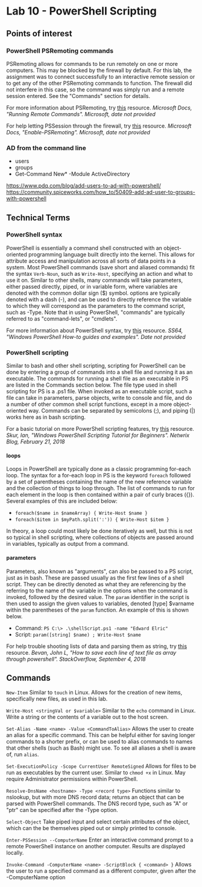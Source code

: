 # Lab 10 - PowerShell Scripting

## Points of interest

### PowerShell PSRemoting commands
PSRemoting allows for commands to be run remotely on one or more computers.  This may be blocked by the firewall by default.  For this lab, the assignment was to connect successfully to an interactive remote session or to get any of the other PSRemoting commands to function.  The firewall did not interfere in this case, so the command was simply run and a remote session entered.  See the "Commands" section for details.

For more information about PSRemoting, try [this](https://docs.microsoft.com/en-us/powershell/scripting/learn/remoting/running-remote-commands?view=powershell-7) resource.
*Microsoft Docs, "Running Remote Commands".  Microsoft, date not provided*

For help letting PSSession through the firewall, try [this](https://docs.microsoft.com/en-us/powershell/module/microsoft.powershell.core/enable-psremoting?view=powershell-7) resource.
*Microsoft Docs, "Enable-PSRemoting".  Microsoft, date not provided*

### AD from the command line

 - users
 - groups
 - Get-Command New* -Module ActiveDirectory

https://www.pdq.com/blog/add-users-to-ad-with-powershell/
https://community.spiceworks.com/how_to/50409-add-ad-user-to-groups-with-powershell

## Technical Terms

### PowerShell syntax
PowerShell is essentially a command shell constructed with an object-oriented programming language built directly into the kernel.  This allows for attribute access and manipulation across all sorts of data points in a system.  Most PowerShell commands (save short and aliased commands) fit the syntax ```Verb-Noun```, such as ```Write-Host```, specifying an action and what to use it on.  Similar to other shells, many commands will take parameters, either passed directly, piped, or in variable form, where variables are denoted with the common dollar sign ($) symbol.  options are typically denoted with a dash (-), and can be used to directly reference the variable to which they will correspond as the parameters to the command script, such as -Type.  Note that in using PowerShell, "commands" are typically referred to as "command-lets", or "cmdlets".

For more information about PowerShell syntax, try [this](https://ss64.com/ps/syntax.html) resource.
*SS64, "Windows PowerShell How-to guides and examples".  Date not provided*

### PowerShell scripting
Similar to bash and other shell scripting, scripting for PowerShell can be done by entering a group of commands into a shell file and running it as an executable.  The commands for running a shell file as an executable in PS are listed in the Commands section below.  The file type used in shell scripting for PS is a .ps1 file.  When invoked as an executable script, such a file can take in parameters, parse objects, write to console and file, and do a number of other common shell script functions, except in a more object-oriented way.  Commands can be separated by semicolons (;), and piping (|) works here as in bash scripting.

For a basic tutorial on more PowerShell scripting features, try [this](https://blog.netwrix.com/2018/02/21/windows-powershell-scripting-tutorial-for-beginners/) resource.
*Skur, Ian, "Windows PowerShell Scripting Tutorial for Beginners".  Netwrix Blog, February 21, 2018*

#### loops
Loops in PowerShell are typically done as a classic programming for-each loop.  The syntax for a for-each loop in PS is the keyword ```foreach``` followed by a set of parentheses containing the name of the new reference variable and the collection of things to loop through.  The list of commands to run for each element in the loop is then contained within a pair of curly braces ({}).  Several examples of this are included below:

 - ```foreach($name in $nameArray) { Write-Host $name }```
 - ```foreach($item in $myPath.split(':')) { Write-Host $item }```
 
In theory, a loop could most likely be done iteratively as well, but this is not so typical in shell scripting, where collections of objects are passed around in variables, typically as output from a command.

#### parameters
Parameters, also known as "arguments", can also be passed to a PS script, just as in bash.  These are passed usually as the first few lines of a shell script.  They can be directly denoted as what they are referencing by the referring to the name of the variable in the options when the command is invoked, followed by the desired value.  The ```param``` identifier in the script is then used to assign the given values to variables, denoted \[type\] $varname within the parentheses of the ```param``` function.  An example of this is shown below.

 - Command: ```PS C:\> .\shellScript.ps1 -name "Edward Elric"```
 - Script: ```param([string] $name) ; Write-Host $name```

For help trouble shooting lists of data and parsing them as string, try [this](https://stackoverflow.com/questions/52170699/how-to-save-each-line-of-text-file-as-array-through-powershell) resource.
*Bevan, John L, "How to save each line of text file as array through powershell".  StackOverflow, September 4, 2018*

## Commands

```New-Item```
Similar to ```touch``` in Linux.  Allows for the creation of new items, specifically new files, as used in this lab.

```Write-Host <stringVal or $variable>```
Similar to the ```echo``` command in Linux.  Write a string or the contents of a variable out to the host screen.

```Set-Alias -Name <name> -Value <CommandToAlias>```
Allows the user to create an alias for a specific command.  This can be helpful either for saving longer commands to a shorter prefix, or can be used to alias commands to names that other shells (such as Bash) might use.  To see all aliases a shell is aware of, run ```alias```.

```Set-ExecutionPolicy -Scope CurrentUser RemoteSigned```
Allows for files to be run as executables by the current user.  Similar to ```chmod +x``` in Linux.  May require Administrator permissions within PowerShell.

```Resolve-DnsName <hostname> -Type <record type>```
Functions similar to nslookup, but with more DNS record data; returns an object that can be parsed with PowerShell commands.  The DNS record type, such as "A" or "ptr" can be specified after the -Type option.

```Select-Object```
Take piped input and select certain attributes of the object, which can the be themselves piped out or simply printed to console.

```Enter-PSSession --ComputerName```
Enter an interactive command prompt to a remote PowerShell instance on another computer.  Results are displayed locally.

```Invoke-Command -ComputerName <name> -ScriptBlock { <command> }```
Allows the user to run a specified command as a different computer, given after the -ComputerName option